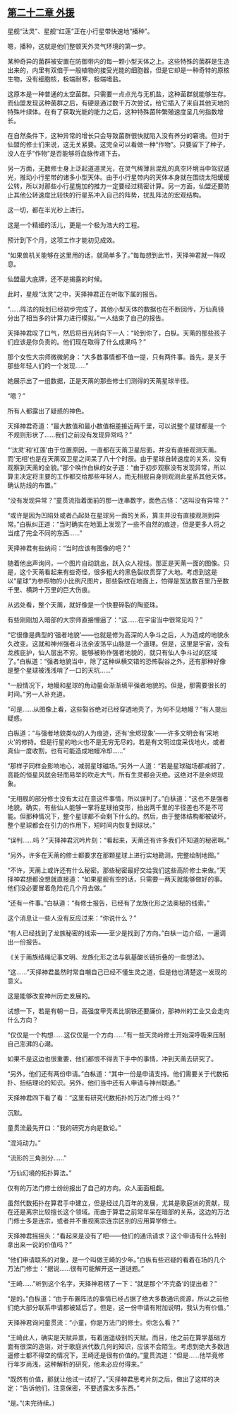 ## [第二十二章 外援](https://www.xxbiquge.com/11_11207/9112034.html)


  星舰“汰灵”、星舰“红莲”正在小行星带快速地“播种”。

  嗯，播种，这就是他们整顿天外灵气环境的第一步。

  某种奇异的菌群被安置在防御带内的每一颗小型天体之上。这些特殊的菌群是生造出来的，内里有双倍于一般植物的接受光能的细胞器，但是它却是一种奇特的原核生物，没有细胞核，极端耐寒，极端嗜盐。

  这原本是一种普通的太空菌群。只需要一点点光与无机盐，这种菌群就能够生存。而仙盟发现这种菌群之后，有硬是通过数千万次尝试，给它插入了来自其他天地的特殊叶绿体。在有了获取光能的能力之后，这种特殊菌种繁殖速度呈几何指数增长。

  在自然条件下，这种异常的增长只会导致菌群很快就陷入没有养分的窘境。但对于仙盟的修士们来说，这无关紧要。这完全可以看做一种“作物”。只要留下了种子，没人在乎“作物”是否能够将血脉传递下去。

  另一方面，无数修士身上泛起道道灵光，在灵气稀薄且混乱的真空环境当中驾驭遁光，推动小行星带的诸多小型天体。由于小行星带内的天体本身就在围绕太阳缓缓公转，所以对那些小行星施加的推力一定要经过精密计算。另一方面，仙盟还要防止其他公转速度比较快的行星系冲入自己的阵势，扰乱阵法的宏观结构。

  这一切，都在半光秒上进行。

  这是一个精细的活儿，更是一个极为浩大的工程。

  预计到下个月，这项工作才能初见成效。

  “如果兽机关能够在这里用的话，就简单多了。”每每想到此节，天择神君就一阵叹息。

  仙盟最大底牌，还不是揭露的时候。

  此时，星舰“汰灵”之中，天择神君正在听取下属的报告。

  “……阵法的规划已经初步完成了，其他小型天体的数据也在不断回传，万仙真镜分出了相当多的计算力进行模拟。”一人结束了自己的报告。

  天择神君叹了口气，然后将目光转向下一人：“轮到你了，白枞。天萳的那些孩子们应该是你负责的。他们现在取得了什么成果吗？”

  那个女性大宗师微微躬身：“大多数事情都不值一提，只有两件事。首先，是关于那些年轻人们的一个发现……”

  她展示出了一组数据，正是天萳的那些修士们测得的天萳星球半径。

  “嗯？”

  所有人都露出了疑惑的神色。

  天择神君奇道：“最大数值和最小数值相差接近两千里，可以说整个星球都是一个不规则形状了……我们之前没有发现异常吗？”

  “‘汰灵’和‘红莲’由于位置原因，一直都在天萳卫星后面，并没有直接观测天萳。而‘无相’也是在天萳双卫星之间呆了八十个时辰。由于星球自转速度的关系，没有观察到天萳的全貌。”那个唤作白枞的女子道：“由于初步观察没有发现异常，所以算主决定将主要的工作都交给那些年轻人，而无相舰自身则观测此星系其他天体，确认防线的布置。”

  “没有发现异常？”童贯流指着面前的那一连串数字，面色古怪：“这叫没有异常？”

  “或许是因为凹陷处或者凸起处在星球另一面的关系，算主并没有直接观测到异常。”白枞纠正道：“当时确实在地面上发现了一些不自然的痕迹，但是更多人将之当成了完全不同的东西……”

  天择神君有些纳闷：“当时应该有图像的吧？”

  随着他出声询问，一个图片自动跳出，跃入众人视线。那正是天萳一面的图像。只是，这个天萳看起来有些奇怪，很多粗大的黑色裂纹贯穿了大地。考虑到这是以“星球”为参照物的小比例尺图片，那些裂纹在地面上，怕得是宽达数百里乃至数千里、横跨十万里的巨大伤痕。

  从远处看，整个天萳，就好像是一个快要碎裂的陶瓷珠。

  有些刚刚加入暗部的大宗师直接懵逼了：“这……在宇宙当中很常见吗？”

  “它很像是典型的‘强者地貌’——也就是修为高深的人争斗之后，人为造成的地貌永久改变。这就和神州强者斗法余波荡平山脉是一个道理。但是，这里是宇宙，没有龙族庇护，仙人层出不穷。能够被称作强者地貌的，就只有仙人争斗过的区域了。”白枞道：“强者地貌当中，除了这种纵横交错的恐怖裂谷之外，还有那种好像是整个星球被浅浅啃了一口的天坑……”

  “一般情况下，地幔和星球的角动量会渐渐填平强者地貌的。但是，那需要很长的时间。”另一人补充道。

  “可是……从图像上看，这些裂谷绝对已经穿透地壳了，为何不见地幔？”有人提出疑惑。

  白枞道：“与强者地貌类似的人为痕迹，还有‘余烬现象’——许多文明会有‘采地火’的修持。但是行星的地火也不是无穷无尽的。若是有文明过度采伐地火，或者真仙一度收割，也有可能造成地幔冷却……”

  “那样子同样会影响地心，减弱星球磁场。”另外一人道：“若是星球磁场都减弱了，高能的恒星风就会轻而易举的吹走大气，所有生灵都会灭绝。这绝对不是余烬现象。

  “无相舰的部分修士没有太过在意这件事情，所以误判了。”白枞道：“这也不是强者地貌。确实，有些仙人能够一掌将星球拍变形，拍出两千里的半径差也不是不可能。但那种情况下，整个星球都不会剩下什么的。然后，由于整体结构都被破坏，整个星球都会在引力的作用下，短时间内恢复到球状。”

  “误判……吗？”天择神君沉吟片刻：“看起来，天萳还有许多我们不知道的秘密啊。”

  “另外，许多在天萳的修士都要求在那颗星球上进行实地勘测，完整绘制地图。”

  “不许，天萳上或许还有什么秘密。那些秘密最好交给我们这些高阶修士来做。”天择神君想都没想就直接道：“如果星舰有空的话，只需要一两天就能够做好的事。他们没必要冒着危险花几个月去做。”

  “还有一件事。”白枞道：“有修士报告，已经有了龙族化形之法奥秘的线索。”

  这个消息让一些人没有反应过来：“你说什么？”

  “有人已经找到了龙族秘密的线索——至少是找到了方向。”白枞一边介绍，一遍调出一份报告。

  《关于萳族结绳记事文明、龙族化形之法与氨基酸长链折叠的一些想法》。

  “这……”天择神君虽然时常自嘲自己已经不懂生灵之道，但是他也清楚这一发现的意义。

  这是能够改变神州历史发展的。

  试想一下，若是有朝一日，高强度甲壳素比钢铁还要廉价，那神州的工业又会走向什么方向？

  “仅仅是一个构想……这仅仅是一个方向……”有一些天灵岭修士开始深呼吸来压制自己澎湃的心潮。

  如果不是这边也很重要，他们都恨不得丢下手中的事情，冲到天萳去研究了。

  “另外，他们还有两份申请。”白枞道：“其中一份是申请支持。他们需要关于代数拓扑、扭结理论的知识。另外，他们当中还有人申请与神州联通。”

  天择神君四下看了看：“这里有研究代数拓扑的万法门修士吗？”

  沉默。

  童贯流最先开口：“我的研究方向是数论。”

  “混沌动力。”

  “流形的三角剖分……”

  “万仙幻境的拓扑算法。”

  仅有的万法门修士纷纷报出了自己的方向。众人面面相觑。

  虽然代数拓扑在算君手中建立，但是经过几百年的发展，尤其是歌庭派的贡献，现在还是离宗比较擅长这个领域。而由于算君之前常年呆在暗部的关系，这边的万法门修士多是连宗，或者并不重视离宗连宗区别的应用算学修士。

  天择神君摇摇头：“看起来是没有了吧——他们的通讯请求？这个申请有什么特别拿出来一说的价值吗？”

  “他们申请联系的对象，是一个叫做王崎的少年。”白枞有些迟疑的看着在场的几个万法门修士：“据说……很有可能解开这一道谜题。”

  “王崎……”听到这个名字，天择神君楞了一下：“就是那个‘不完备’的提出者？”

  “是的。”白枞道：“由于布置阵法的事情已经占据了绝大多数通讯资源，所以之前他们绝大部分联系申请都被延后了。但是，这一份申请有附加说明，我认为有价值。”

  天择神君询问童贯流：“小童，你是万法门的修士。你怎么看？”

  “王崎此人，确实是天赋异禀，有着逍遥级别的天赋。而且，他之前在算学基础方面有很深的造诣，对于歌庭派代数几何的知识，应该不会陌生。考虑到绝大多数逍遥修士都不得空的情况下，王崎还是很有价值的。”童贯流道：“但是……他毕竟修行年岁尚浅，这种解析的研究，他未必应付得来。”

  “既然有价值，那就让他试一试好了。”天择神君思考片刻之后，做出了这样的决定：“告诉他们，注意保密，不要透露太多东西。”

  “是。”(未完待续。)
